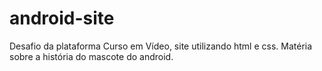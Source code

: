 # android-site
Desafio da plataforma Curso em Vídeo, site utilizando html e css. Matéria sobre a história do mascote do android. 
